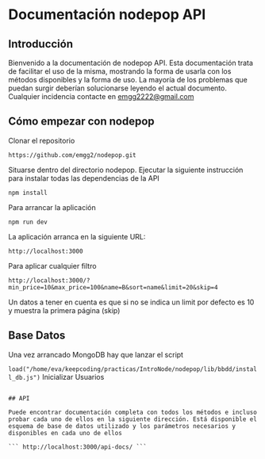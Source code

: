 # Documentación nodepop API 

## Introducción

Bienvenido a la documentación de nodepop API. Esta documentación trata de facilitar el uso de la misma, mostrando la forma de usarla
con los métodos disponibles y la forma de uso. La mayoría de los problemas que puedan surgir deberían solucionarse leyendo el actual documento. 
Cualquier incidencia contacte en emgg2222@gmail.com

## Cómo empezar con nodepop

Clonar el repositorio 

``` https://github.com/emgg2/nodepop.git ```

Situarse dentro del directorio nodepop. Ejecutar la siguiente instrucción para instalar todas las dependencias de la API

``` npm install ``` 

Para arrancar la aplicación

``` npm run dev ```

La aplicación arranca en la siguiente URL:

``` http://localhost:3000 ```

Para aplicar cualquier filtro

``` http://localhost:3000/?min_price=10&max_price=100&name=B&sort=name&limit=20&skip=4 ```

Un datos a tener en cuenta es que si no se indica un limit por defecto es 10 y muestra la primera página (skip)

## Base Datos 

Una vez arrancado MongoDB hay que lanzar el script

``` load("/home/eva/keepcoding/practicas/IntroNode/nodepop/lib/bbdd/install_db.js") ```
Inicializar Usuarios 
``` node init

## API 

Puede encontrar documentación completa con todos los métodos e incluso probar cada uno de ellos en la siguiente dirección. Está disponible el esquema de base de datos utilizado y los parámetros necesarios y disponibles en cada uno de ellos

``` http://localhost:3000/api-docs/ ```



